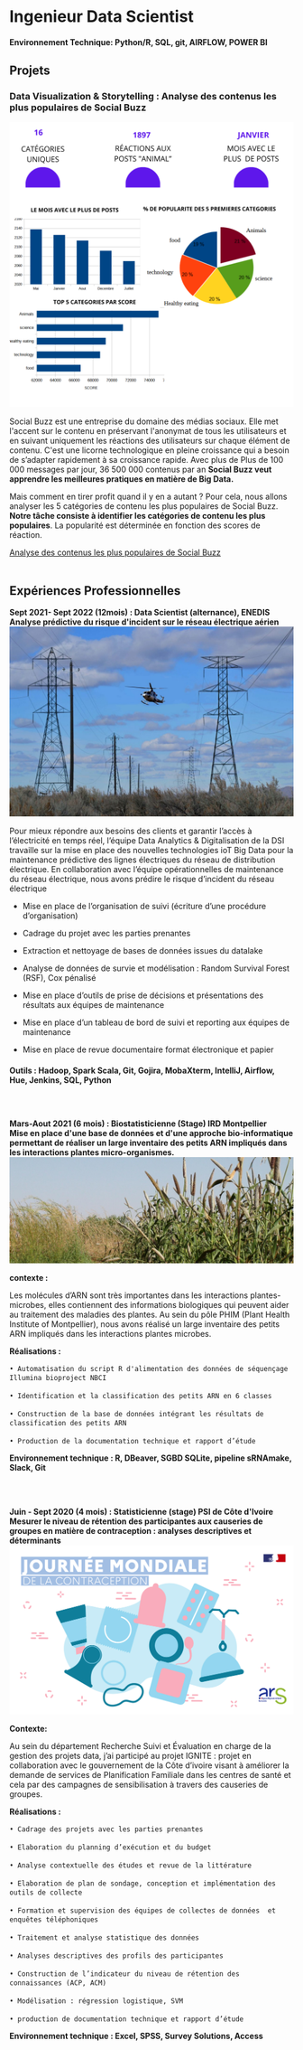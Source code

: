# Ingenieur Data Scientist

#### Environnement Technique: Python/R, SQL, git, AIRFLOW, POWER BI

## Projets
### Data Visualization & Storytelling : Analyse des contenus les plus populaires de Social Buzz
![Data analytics](/assets/img/banniere_portfolio_poject.png)

Social Buzz est une entreprise du domaine des médias sociaux. Elle met l'accent sur le contenu en préservant l'anonymat de tous les utilisateurs et en suivant uniquement les réactions des utilisateurs sur chaque élément de contenu.
C'est une licorne technologique en pleine croissance qui a besoin de s’adapter rapidement à sa croissance rapide. 
Avec plus de Plus de 100 000 messages par jour, 36 500 000 contenus par an  **Social Buzz veut apprendre les meilleures pratiques en matière de Big Data.**

Mais comment en tirer profit quand il y en a autant ?
Pour cela, nous allons analyser les 5 catégories de contenu les plus populaires de Social Buzz. **Notre tâche consiste à identifier les catégories de contenu les plus populaires**. La popularité est déterminée en fonction des scores de réaction.


[Analyse des contenus les plus populaires de Social Buzz](/assets/pdf/Datanalytis.pdf)
<br> <br>
## Expériences Professionnelles
**Sept 2021- Sept 2022 (12mois) : Data Scientist (alternance), ENEDIS**
<br>
**Analyse prédictive du risque d'incident sur le réseau électrique aérien**
![Reseau electricite ENEDIS](/assets/img/reseauxelectrique.jpg)
<p>Pour mieux répondre aux besoins des clients et garantir l’accès à l’électricité en temps réel, l’équipe Data Analytics & Digitalisation de la DSI travaille sur la mise en place des nouvelles technologies ioT Big Data pour la maintenance prédictive des lignes électriques du réseau de distribution électrique. En collaboration avec l’équipe opérationnelles de maintenance du réseau électrique, nous avons prédire le risque d’incident du réseau électrique </p>

- Mise en place de l’organisation de suivi (écriture d’une procédure d’organisation)

- Cadrage du projet avec les parties prenantes
  
- Extraction et nettoyage de bases de données issues du datalake
  
- Analyse de données de survie et modélisation : Random Survival Forest (RSF), Cox pénalisé
  
- Mise en place d’outils de prise de décisions et présentations des résultats aux équipes de maintenance
  
- Mise en place d’un tableau de bord de suivi et reporting aux équipes de maintenance
  
- Mise en place de revue documentaire format électronique et papier

####  Outils : Hadoop, Spark Scala, Git, Gojira, MobaXterm, IntelliJ, Airflow, Hue, Jenkins, SQL, Python
## 
<br>

**Mars-Aout 2021 (6 mois) : Biostatisticienne (Stage) IRD Montpellier**
<br>
**Mise en place d'une base de données et d'une approche bio-informatique permettant de réaliser un large inventaire des petits ARN impliqués dans les interactions plantes micro-organismes.**
![Reseau electricite ENEDIS](/assets/img/images_ird.jpg)
<br>

**contexte :**

 Les molécules d’ARN sont très importantes dans les interactions plantes-microbes, elles contiennent des informations biologiques qui peuvent aider au traitement des maladies des plantes.
Au sein du pôle PHIM (Plant Health Institute of Montpellier), nous avons réalisé un large inventaire des petits ARN impliqués dans les interactions plantes microbes.

**Réalisations :**

    • Automatisation du script R d'alimentation des données de séquençage Illumina bioproject NBCI
    
    • Identification et la classification des petits ARN en 6 classes	
    
    • Construction de la base de données intégrant les résultats de classification des petits ARN
    
    • Production de la documentation technique et rapport d’étude	

**Environnement technique : R, DBeaver, SGBD SQLite, pipeline sRNAmake, Slack, Git**

##
<br> 

**Juin - Sept 2020 (4 mois) : Statisticienne (stage) PSI de Côte d'Ivoire**
<br>
**Mesurer le niveau de rétention des participantes aux causeries de groupes en matière de contraception : analyses descriptives et déterminants**
![Reseau electricite ENEDIS](/assets/img/rs-contraception2021.jpg)

**Contexte:**

 Au sein du département Recherche Suivi et Évaluation en charge de la gestion des projets data, j’ai participé au projet IGNITE : projet en collaboration avec le gouvernement de la Côte d’ivoire visant à améliorer la demande de services de Planification Familiale dans les centres de santé et cela par des campagnes de sensibilisation à travers des causeries de groupes.


**Réalisations :**

    • Cadrage des projets avec les parties prenantes 
    
    • Elaboration du planning d’exécution et du budget
    
    • Analyse contextuelle des études et revue de la littérature 
    
    • Elaboration de plan de sondage, conception et implémentation des outils de collecte
    
    • Formation et supervision des équipes de collectes de données  et  enquêtes téléphoniques
    
    • Traitement et analyse statistique des données
    
    • Analyses descriptives des profils des participantes
    
    • Construction de l’indicateur du niveau de rétention des connaissances (ACP, ACM)
    
    • Modélisation : régression logistique, SVM
    
    • production de documentation technique et rapport d’étude  


**Environnement technique :  Excel, SPSS, Survey Solutions, Access**

